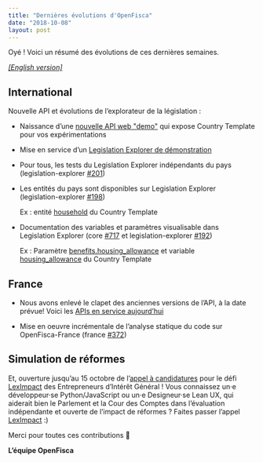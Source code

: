 ```yaml
---
title: "Dernières évolutions d'OpenFisca"
date: "2018-10-08"
layout: post
---
```


Oyé ! Voici un résumé des évolutions de ces dernières semaines.

<!--more-->

[_[English version]_](/en/news/2018-10-08-news)

## International

Nouvelle API et évolutions de l’explorateur de la législation :

- Naissance d’une [nouvelle API web "demo"](http://demo.openfisca.org/api) qui expose Country Template pour vos expérimentations

- Mise en service d’un [Legislation Explorer de démonstration](http://demo.openfisca.org/legislation)

- Pour tous, les tests du Legislation Explorer indépendants du pays (legislation-explorer [#201](https://github.com/openfisca/legislation-explorer/pull/201))

- Les entités du pays sont disponibles sur Legislation Explorer (legislation-explorer [#198](https://github.com/openfisca/legislation-explorer/pull/198))

    Ex : entité [household](http://demo.openfisca.org/legislation/household) du Country Template

- Documentation des variables et paramètres visualisable dans Legislation Explorer (core [#717](https://github.com/openfisca/openfisca-core/pull/717) et legislation-explorer [#192](https://github.com/openfisca/legislation-explorer/pull/192))

    Ex : Paramètre [benefits.housing_allowance](http://demo.openfisca.org/legislation/benefits.housing_allowance) et variable [housing_allowance](http://demo.openfisca.org/legislation/housing_allowance) du Country Template

## France

- Nous avons enlevé le clapet des anciennes versions de l’API, à la date prévue! Voici les [APIs en service aujourd’hui](https://fr.openfisca.org/api)

- Mise en oeuvre incrémentale de l’analyse statique du code sur OpenFisca-France (france [#372](https://github.com/openfisca/openfisca-france/issues/372))

## Simulation de réformes

Et, ouverture jusqu’au 15 octobre de l’[appel à candidatures](https://entrepreneur-interet-general.etalab.gouv.fr/candidature-eig.html) pour le défi [LexImpact](https://entrepreneur-interet-general.etalab.gouv.fr/defis/2019/leximpact.html) des Entrepreneurs d’Intérêt Général ! Vous connaissez un·e développeur·se Python/JavaScript ou un·e Designeur·se Lean UX, qui aiderait bien le Parlement et la Cour des Comptes dans l’évaluation indépendante et ouverte de l’impact de réformes ? Faites passer l’appel [LexImpact](https://entrepreneur-interet-general.etalab.gouv.fr/defis/2019/leximpact.html) :)

Merci pour toutes ces contributions 🙌


**L’équipe OpenFisca**
